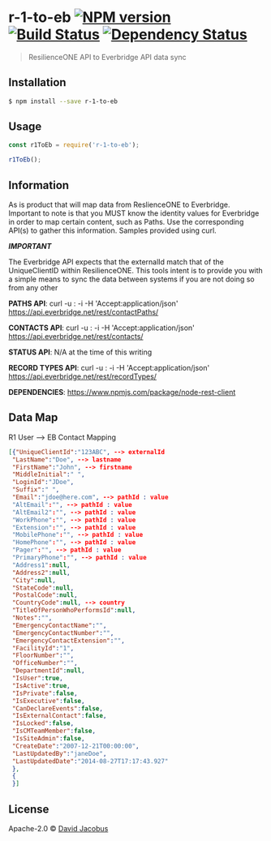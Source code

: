 # r-1-to-eb [![NPM version][npm-image]][npm-url] [![Build Status][travis-image]][travis-url] [![Dependency Status][daviddm-image]][daviddm-url]
> ResilienceONE API to Everbridge API data sync

## Installation

```sh
$ npm install --save r-1-to-eb
```

## Usage

```js
const r1ToEb = require('r-1-to-eb');

r1ToEb();
```

## Information
As is product that will map data from ReslienceONE to Everbridge. Important to note is that you MUST know the identity values for Everbridge in order to map certain content, such as Paths. Use the corresponding API(s) to gather this information. Samples provided using curl.
  
***IMPORTANT***

The Everbridge API expects that the externalId match that of the UniqueClientID within ResilienceONE. This tools intent is
to provide you with a simple means to sync the data between systems if you are not doing so from any other
  
**PATHS API**:
curl -u <USERNAME>:<PASSWORD> -i -H 'Accept:application/json' https://api.everbridge.net/rest/contactPaths/<ORGANIZATIONID>
  
**CONTACTS API**:
curl -u <USERNAME>:<PASSWORD> -i -H 'Accept:application/json' https://api.everbridge.net/rest/contacts/<ORGANIZATIONID>
  
**STATUS API**:
N/A at the time of this writing
  
**RECORD TYPES API**:
curl -u <USERNAME>:<PASSWORD> -i -H 'Accept:application/json' https://api.everbridge.net/rest/recordTypes/<ORGANIZATIONID>
  
**DEPENDENCIES**:
https://www.npmjs.com/package/node-rest-client

## Data Map
R1 User --> EB Contact Mapping

```json
[{"UniqueClientId":"123ABC", --> externalId
 "LastName":"Doe", --> lastname
 "FirstName":"John", --> firstname
 "MiddleInitial":" ",
 "LoginId":"JDoe",
 "Suffix":" ",
 "Email":"jdoe@here.com", --> pathId : value
 "AltEmail":"", --> pathId : value
 "AltEmail2":"", --> pathId : value
 "WorkPhone":"", --> pathId : value
 "Extension":"", --> pathId : value
 "MobilePhone":"", --> pathId : value
 "HomePhone":"", --> pathId : value
 "Pager":"", --> pathId : value
 "PrimaryPhone":"", --> pathId : value
 "Address1":null,
 "Address2":null,
 "City":null,
 "StateCode":null,
 "PostalCode":null,
 "CountryCode":null, --> country
 "TitleOfPersonWhoPerformsId":null,
 "Notes":"",
 "EmergencyContactName":"",
 "EmergencyContactNumber":"",
 "EmergencyContactExtension":"",
 "FacilityId":"1",
 "FloorNumber":"",
 "OfficeNumber":"",
 "DepartmentId":null,
 "IsUser":true,
 "IsActive":true,
 "IsPrivate":false,
 "IsExecutive":false,
 "CanDeclareEvents":false,
 "IsExternalContact":false,
 "IsLocked":false,
 "IsCMTeamMember":false,
 "IsSiteAdmin":false,
 "CreateDate":"2007-12-21T00:00:00",
 "LastUpdatedBy":"janeDoe",
 "LastUpdatedDate":"2014-08-27T17:17:43.927"
 },
 {
 }]
 ```


## License

Apache-2.0 © [David Jacobus](https://github.com/djacobus)


[npm-image]: https://badge.fury.io/js/r-1-to-eb.svg
[npm-url]: https://npmjs.org/package/r-1-to-eb
[travis-image]: https://travis-ci.org/djacobus/r-1-to-eb.svg?branch=master
[travis-url]: https://travis-ci.org/djacobus/r-1-to-eb
[daviddm-image]: https://david-dm.org/djacobus/r-1-to-eb.svg?theme=shields.io
[daviddm-url]: https://david-dm.org/djacobus/r-1-to-eb
